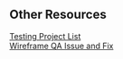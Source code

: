 ## Other Resources

[Testing Project List](https://docs.google.com/spreadsheets/d/1V2SI43IB1drwqNA9YoSAxvmM10optnzVloJobg5GqSc/edit#gid=0)  
[Wireframe QA Issue and Fix](https://docs.google.com/presentation/d/1Dvk6KUP5EFZVOGPLhFnmeHY2iZ4dZ6n3FJNz8WnrtHI/edit#slide=id.p)

